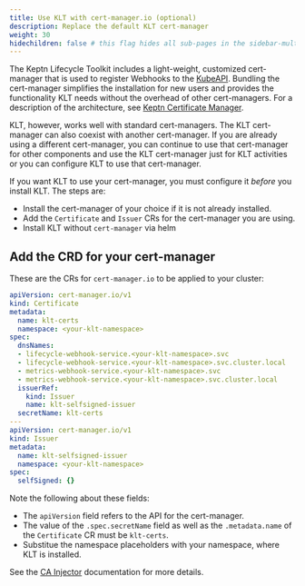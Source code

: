 ```yaml
---
title: Use KLT with cert-manager.io (optional)
description: Replace the default KLT cert-manager
weight: 30
hidechildren: false # this flag hides all sub-pages in the sidebar-multicard.html
---
```


The Keptn Lifecycle Toolkit includes
a light-weight, customized cert-manager
that is used to register Webhooks to the [KubeAPI](https://kubernetes.io/docs/reference/access-authn-authz/extensible-admission-controllers/).
Bundling the cert-manager simplifies the installation for new users
and provides the functionality KLT needs
without the overhead of other cert-managers.
For a description of the architecture, see
[Keptn Certificate Manager](../concepts/architecture/cert-manager.md).

KLT, however, works well with standard cert-managers.
The KLT cert-manager can also coexist with another cert-manager.
If you are already using a different cert-manager,
you can continue to use that cert-manager for other components
and use the KLT cert-manager just for KLT activities
or you can configure KLT to use that cert-manager.

If you want KLT to use your cert-manager,
you must configure it *before* you install KLT.
The steps are:

* Install the cert-manager of your choice
  if it is not already installed.
* Add the `Certificate` and `Issuer` CRs for the cert-manager you are using.
* Install KLT without `cert-manager` via helm

## Add the CRD for your cert-manager

These are the CRs for `cert-manager.io` to be applied to your cluster:

```yaml
apiVersion: cert-manager.io/v1
kind: Certificate
metadata:
  name: klt-certs
  namespace: <your-klt-namespace>
spec:
  dnsNames:
  - lifecycle-webhook-service.<your-klt-namespace>.svc
  - lifecycle-webhook-service.<your-klt-namespace>.svc.cluster.local
  - metrics-webhook-service.<your-klt-namespace>.svc
  - metrics-webhook-service.<your-klt-namespace>.svc.cluster.local
  issuerRef:
    kind: Issuer
    name: klt-selfsigned-issuer
  secretName: klt-certs
---
apiVersion: cert-manager.io/v1
kind: Issuer
metadata:
  name: klt-selfsigned-issuer
  namespace: <your-klt-namespace>
spec:
  selfSigned: {}
```

Note the following about these fields:

* The `apiVersion` field refers to the API for the cert-manager.
* The value of the `.spec.secretName` field as well as the `.metadata.name` of the `Certificate` CR
  must be `klt-certs`.
* Substitue the namespace placeholders with your namespace, where KLT is installed.

See the [CA Injector](https://cert-manager.io/docs/concepts/ca-injector/)
documentation for more details.

